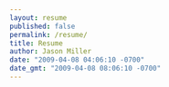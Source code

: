 ```yaml
---
layout: resume
published: false
permalink: /resume/
title: Resume
author: Jason Miller
date: "2009-04-08 04:06:10 -0700"
date_gmt: "2009-04-08 08:06:10 -0700"
---
```

